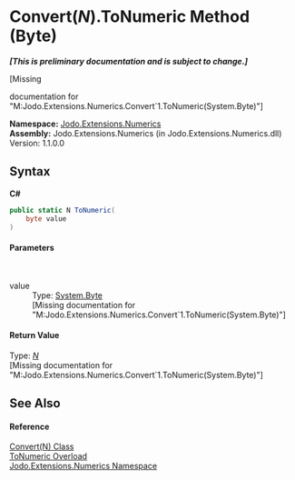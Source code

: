 # Convert(*N*).ToNumeric Method (Byte)
 _**\[This is preliminary documentation and is subject to change.\]**_

\[Missing <summary> documentation for "M:Jodo.Extensions.Numerics.Convert`1.ToNumeric(System.Byte)"\]

**Namespace:**&nbsp;<a href="N_Jodo_Extensions_Numerics">Jodo.Extensions.Numerics</a><br />**Assembly:**&nbsp;Jodo.Extensions.Numerics (in Jodo.Extensions.Numerics.dll) Version: 1.1.0.0

## Syntax

**C#**<br />
``` C#
public static N ToNumeric(
	byte value
)
```


#### Parameters
&nbsp;<dl><dt>value</dt><dd>Type: <a href="https://docs.microsoft.com/dotnet/api/system.byte" target="_blank" rel="noopener noreferrer">System.Byte</a><br />\[Missing <param name="value"/> documentation for "M:Jodo.Extensions.Numerics.Convert`1.ToNumeric(System.Byte)"\]</dd></dl>

#### Return Value
Type: <a href="T_Jodo_Extensions_Numerics_Convert_1">*N*</a><br />\[Missing <returns> documentation for "M:Jodo.Extensions.Numerics.Convert`1.ToNumeric(System.Byte)"\]

## See Also


#### Reference
<a href="T_Jodo_Extensions_Numerics_Convert_1">Convert(N) Class</a><br /><a href="Overload_Jodo_Extensions_Numerics_Convert_1_ToNumeric">ToNumeric Overload</a><br /><a href="N_Jodo_Extensions_Numerics">Jodo.Extensions.Numerics Namespace</a><br />